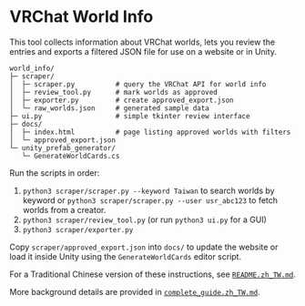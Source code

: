 # VRChat World Info

This tool collects information about VRChat worlds, lets you review the entries
and exports a filtered JSON file for use on a website or in Unity.

```
world_info/
├─ scraper/
│  ├─ scraper.py          # query the VRChat API for world info
│  ├─ review_tool.py      # mark worlds as approved
│  ├─ exporter.py         # create approved_export.json
│  └─ raw_worlds.json     # generated sample data
├─ ui.py                  # simple tkinter review interface
├─ docs/
│  ├─ index.html          # page listing approved worlds with filters
│  └─ approved_export.json
└─ unity_prefab_generator/
   └─ GenerateWorldCards.cs
```

Run the scripts in order:

1. `python3 scraper/scraper.py --keyword Taiwan` to search worlds by keyword
   or `python3 scraper/scraper.py --user usr_abc123` to fetch worlds from a creator.
2. `python3 scraper/review_tool.py` (or run `python3 ui.py` for a GUI)
3. `python3 scraper/exporter.py`

Copy `scraper/approved_export.json` into `docs/` to update the website or load
it inside Unity using the `GenerateWorldCards` editor script.

For a Traditional Chinese version of these instructions, see
[`README.zh_TW.md`](README.zh_TW.md).

More background details are provided in
[`complete_guide.zh_TW.md`](complete_guide.zh_TW.md).

